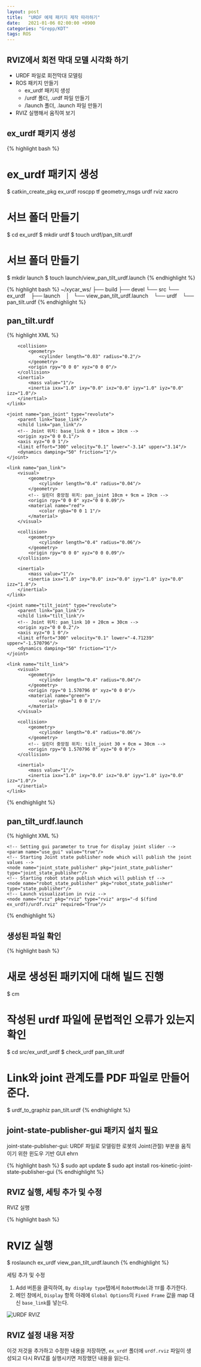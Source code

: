 ```yaml
---
layout: post
title:  "URDF 예제 패키지 제작 따라하기"
date:   2021-01-06 02:00:00 +0900
categories: "Grepp/KDT"
tags: ROS
---
```


## RVIZ에서 회전 막대 모델 시각화 하기

- URDF 파일로 회전막대 모델링
- ROS 패키지 만들기
    - ex_urdf 패키지 생성
    - /urdf 폴더, .urdf 파일 만들기
    - /launch 폴더, .launch 파일 만들기
- RVIZ 실행해서 움직여 보기



## ex_urdf 패키지 생성

{% highlight bash %}
# ex_urdf 패키지 생성
$ catkin_create_pkg ex_urdf roscpp tf geometry_msgs urdf rviz xacro

# 서브 폴더 만들기
$ cd ex_urdf
$ mkdir urdf
$ touch urdf/pan_tilt.urdf

# 서브 폴더 만들기
$ mkdir launch
$ touch launch/view_pan_tilt_urdf.launch
{% endhighlight %}

{% highlight bash %}
~/xycar_ws/
├── build
├── devel
└── src
    └── ex_urdf
        ├── launch
        │   └── view_pan_tilt_urdf.launch
        └── urdf
            └── pan_tilt.urdf
{% endhighlight %}



## pan_tilt.urdf

{% highlight XML %}
<?xml version="1.0"?>
<robot name="ex_urdf_pan_tilt">
    <link name="base_link">
        <visual>
            <geometry>
                <cylinder length="0.01" radius="0.2"/>
            </geometry>
            <!-- 시작 위치: 0cm -->
            <origin rpy="0 0 0" xyz="0 0 0"/>
            <material name="yellow">
                <color rgba="1 1 0 1"/>
            </material>
        </visual>

        <collision>
            <geometry>
                <cylinder length="0.03" radius="0.2"/>
            </geometry>
            <origin rpy="0 0 0" xyz="0 0 0"/>
        </collision>
        <inertial>
            <mass value="1"/>
            <inertia ixx="1.0" ixy="0.0" ixz="0.0" iyy="1.0" iyz="0.0" izz="1.0"/>
        </inertial>
    </link>

    <joint name="pan_joint" type="revolute">
        <parent link="base_link"/>
        <child link="pan_link"/>
        <!-- Joint 위치: base_link 0 + 10cm = 10cm -->
        <origin xyz="0 0 0.1"/>
        <axis xyz="0 0 1"/>
        <limit effort="300" velocity="0.1" lower="-3.14" upper="3.14"/>
        <dynamics damping="50" friction="1"/>
    </joint>

    <link name="pan_link">
        <visual>
            <geometry>
                <cylinder length="0.4" radius="0.04"/>
            </geometry>
            <!-- 실린더 중앙점 위치: pan_joint 10cm + 9cm = 19cm -->
            <origin rpy="0 0 0" xyz="0 0 0.09"/>
            <material name="red">
                <color rgba="0 0 1 1"/>
            </material>
        </visual>

        <collision>
            <geometry>
                <cylinder length="0.4" radius="0.06"/>
            </geometry>
            <origin rpy="0 0 0" xyz="0 0 0.09"/>
        </collision>

        <inertial>
            <mass value="1"/>
            <inertia ixx="1.0" ixy="0.0" ixz="0.0" iyy="1.0" iyz="0.0" izz="1.0"/>
        </inertial>
    </link>

    <joint name="tilt_joint" type="revolute">
        <parent link="pan_link"/>
        <child link="tilt_link"/>
        <!-- Joint 위치: pan_link 10 + 20cm = 30cm -->
        <origin xyz="0 0 0.2"/>
        <axis xyz="0 1 0"/>
        <limit effort="300" velocity="0.1" lower="-4.71239" upper="-1.570796"/>
        <dynamics damping="50" friction="1"/>
    </joint>

    <link name="tilt_link">
        <visual>
            <geometry>
                <cylinder length="0.4" radius="0.04"/>
            </geometry>
            <origin rpy="0 1.570796 0" xyz="0 0 0"/>
            <material name="green">
                <color rgba="1 0 0 1"/>
            </material>
        </visual>

        <collision>
            <geometry>
                <cylinder length="0.4" radius="0.06"/>
            </geometry>
            <!-- 실린더 중앙점 위치: tilt_joint 30 + 0cm = 30cm -->
            <origin rpy="0 1.570796 0" xyz="0 0 0"/>
        </collision>

        <inertial>
            <mass value="1"/>
            <inertia ixx="1.0" ixy="0.0" ixz="0.0" iyy="1.0" iyz="0.0" izz="1.0"/>
        </inertial>
    </link>
</robot>
{% endhighlight %}



## pan_tilt_urdf.launch

{% highlight XML %}
<launch>
    <arg name="model"/>
    <param name="robot_description" textfile="$(find ex_urdf)/urdf/pan_tilt.urdf"/>

    <!-- Setting gui parameter to true for display joint slider -->
    <param name="use_gui" value="true"/>
    <!-- Starting Joint state publisher node which will publish the joint values -->
    <node name="joint_state_publisher" pkg="joint_state_publisher" type="joint_state_publisher"/>
    <!-- Starting robot state publish which will publish tf -->
    <node name="robot_state_publisher" pkg="robot_state_publisher" type="state_publisher"/>
    <!-- Launch visualization in rviz -->
    <node name="rviz" pkg="rviz" type="rviz" args="-d $(find ex_urdf)/urdf.rviz" required="True"/>
</launch>
{% endhighlight %}



## 생성된 파일 확인

{% highlight bash %}
# 새로 생성된 패키지에 대해 빌드 진행
$ cm

# 작성된 urdf 파일에 문법적인 오류가 있는지 확인
$ cd src/ex_urdf_urdf
$ check_urdf pan_tilt.urdf

# Link와 joint 관계도를 PDF 파일로 만들어 준다.
$ urdf_to_graphiz pan_tilt.urdf
{% endhighlight %}



## joint-state-publisher-gui 패키지 설치 필요

joint-state-publisher-gui: URDF 파일로 모델링한 로봇의 Joint(관절) 부분을 움직이기 위한 윈도우 기반 GUI  ehrn

{% highlight bash %}
$ sudo apt update
$ sudo apt install ros-kinetic-joint-state-publisher-gui
{% endhighlight %}



## RVIZ 실행, 세팅 추가 및 수정

RVIZ 실행

{% highlight bash %}
# RVIZ 실행
$ roslaunch ex_urdf view_pan_tilt_urdf.launch
{% endhighlight %}

세팅 추가 및 수정

1. Add 버튼을 클릭하여, `By display type`탭에서 `RobotModel`과 `TF`를 추가한다.
2. 메인 창에서, `Display` 항목 아래에 `Global Options`의 `Fixed Frame` 값을 map 대신 `base_link`를 넣는다.

![URDF RVIZ](/assets/k-digital-training/urdf_rviz.png)



## RVIZ 설정 내용 저장

이것 저것을 추가하고 수정한 내용을 저장하면, `ex_urdf` 폴더에 `urdf.rviz` 파일이 생성되고 다시 RVIZ를 실행시키면 저장했던 내용을 읽는다.
